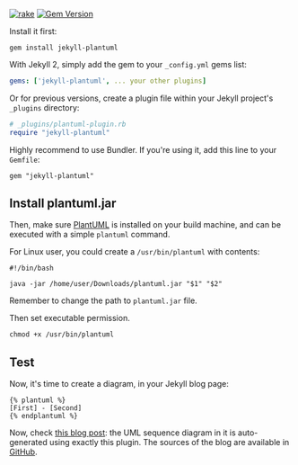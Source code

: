 [![rake](https://github.com/yegor256/jekyll-plantuml/actions/workflows/rake.yml/badge.svg)](https://github.com/yegor256/jekyll-plantuml/actions/workflows/rake.yml)
[![Gem Version](https://badge.fury.io/rb/jekyll-plantuml.svg)](http://badge.fury.io/rb/jekyll-plantuml)

Install it first:

```
gem install jekyll-plantuml
```

With Jekyll 2, simply add the gem to your `_config.yml` gems list:

```yaml
gems: ['jekyll-plantuml', ... your other plugins]
```

Or for previous versions,
create a plugin file within your Jekyll project's `_plugins` directory:

```ruby
# _plugins/plantuml-plugin.rb
require "jekyll-plantuml"
```

Highly recommend to use Bundler. If you're using it, add this line
to your `Gemfile`:

```
gem "jekyll-plantuml"
```

## Install plantuml.jar

Then, make sure [PlantUML](http://plantuml.sourceforge.net/download.html)
is installed on your build machine, and can
be executed with a simple `plantuml` command.

For Linux user, you could create a `/usr/bin/plantuml` with contents:

```
#!/bin/bash

java -jar /home/user/Downloads/plantuml.jar "$1" "$2"
```

Remember to change the path to `plantuml.jar` file.

Then set executable permission.

```
chmod +x /usr/bin/plantuml
```

## Test

Now, it's time to create a diagram, in your Jekyll blog page:

```
{% plantuml %}
[First] - [Second]
{% endplantuml %}
```

Now, check [this blog post](http://www.yegor256.com/2014/06/01/aop-aspectj-java-method-logging.html):
the UML sequence diagram in it is auto-generated using exactly this plugin.
The sources of the blog are available in [GitHub](https://github.com/yegor256/blog).

